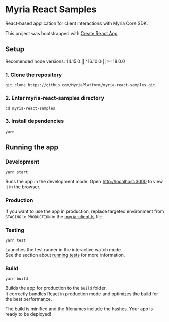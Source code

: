 # Myria React Samples

React-based application for client interactions with Myria Core SDK.

This project was bootstrapped with [Create React App](https://github.com/facebook/create-react-app).

## Setup

Recomended node versions: 14.15.0 || ^16.10.0 || >=18.0.0

### 1. Clone the repository

```
git clone https://github.com/MyriaPlatform/myria-react-samples.git
```

### 2. Enter myria-react-samples directory

```
cd myria-react-samples
```

### 3. Install dependencies
```
yarn
```

## Running the app

### Development

```
yarn start
```

Runs the app in the development mode.
Open [http://localhost:3000](http://localhost:3000) to view it in the browser.

### Production

If you want to use the app in production, replace targeted environment from `STAGING` to `PRODUCTION` in the [myria-client.ts](https://github.com/MyriaPlatform/myria-react-samples/blob/master/src/samples/common/myria-client.ts#L30) file.

### Testing

```
yarn test
```

Launches the test runner in the interactive watch mode.\
See the section about [running tests](https://facebook.github.io/create-react-app/docs/running-tests) for more information.

### Build

`yarn build`

Builds the app for production to the `build` folder.\
It correctly bundles React in production mode and optimizes the build for the best performance.

The build is minified and the filenames include the hashes.
Your app is ready to be deployed!